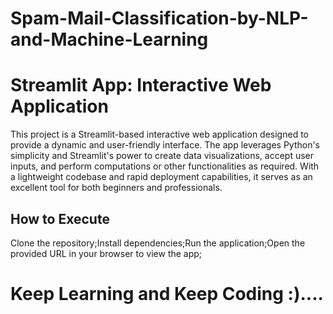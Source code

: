 # Spam-Mail-Classification-by-NLP-and-Machine-Learning

<h1> Streamlit App: Interactive Web Application</h1>

<p>This project is a Streamlit-based interactive web application designed to provide a dynamic and user-friendly interface. The app leverages Python's simplicity and Streamlit's power to create data visualizations, accept user inputs, and perform computations or other functionalities as required. With a lightweight codebase and rapid deployment capabilities, it serves as an excellent tool for both beginners and professionals.</p>

<h2>How to Execute</h2>
Clone the repository;Install dependencies;Run the application;Open the provided URL in your browser to view the app;

# Keep Learning and Keep Coding :)....
